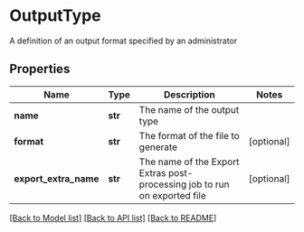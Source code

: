 # OutputType

A definition of an output format specified by an administrator
## Properties
Name | Type | Description | Notes
------------ | ------------- | ------------- | -------------
**name** | **str** | The name of the output type | 
**format** | **str** | The format of the file to generate | [optional] 
**export_extra_name** | **str** | The name of the Export Extras post-processing job to run on exported file | [optional] 

[[Back to Model list]](../README.md#documentation-for-models) [[Back to API list]](../README.md#documentation-for-api-endpoints) [[Back to README]](../README.md)


